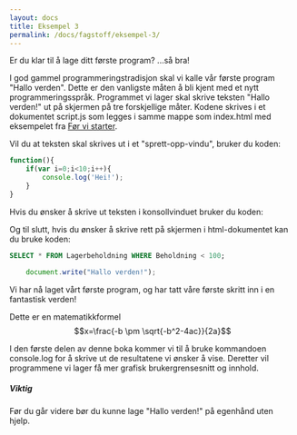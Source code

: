 ```yaml
---
layout: docs
title: Eksempel 3
permalink: /docs/fagstoff/eksempel-3/
---
```


Er du klar til å lage ditt første program?     ...så bra!

I god gammel programmeringstradisjon  skal vi kalle vår første program "Hallo verden". Dette er den vanligste måten å bli kjent med et nytt programmeringsspråk. Programmet vi lager skal skrive teksten "Hallo verden!" ut på skjermen på tre forskjellige måter. Kodene skrives i et dokumentet script.js som legges i samme mappe som index.html med eksempelet fra [Før vi starter]({{site.baseurl}}/docs/prepost).

Vil du at teksten skal skrives ut i et "sprett-opp-vindu", bruker du koden:

``` javascript
function(){
	if(var i=0;i<10;i++){
		console.log('Hei!');
	}
}
```
 
Hvis du ønsker å skrive ut teksten i konsollvinduet bruker du koden:

Og til slutt, hvis du ønsker å skrive rett på skjermen i html-dokumentet kan du bruke koden:

``` sql
SELECT * FROM Lagerbeholdning WHERE Beholdning < 100;
```

``` javascript
	document.write("Hallo verden!");
```

Vi har nå laget vårt første program, og har tatt våre første skritt inn i en fantastisk verden!

Dette er en matematikkformel $$x=\frac{-b \pm \sqrt{-b^2-4ac}}{2a}$$

I den første delen av denne boka kommer vi til å bruke kommandoen console.log  for å skrive ut de resultatene vi ønsker å vise. Deretter vil programmene vi lager få mer grafisk brukergrensesnitt og innhold.

<div class="note warning">
  <h5>Viktig</h5>
  <p>Før du går videre bør du kunne lage "Hallo verden!" på egenhånd uten hjelp.</p>
</div>
